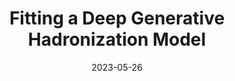---
title: "Fitting a Deep Generative Hadronization Model"
date: 2023-05-26
venue: arxiv:2305.17169
link: https://inspirehep.net/literature/2663239
inspire_id: 2663239
authors: Jay Chan, Xiangyang Ju, Adam Kania,  et al.
bibtex: '@article{Chan:2023ume,\n archiveprefix = {arXiv},\n author = {Chan, Jay and Ju, Xiangyang and Kania, Adam and Nachman, Benjamin and Sangli, Vishnu and Siodmok, Andrzej},\n eprint = {2305.17169},\n month = {5},\n primaryclass = {hep-ph},\n title = {{Fitting a Deep Generative Hadronization Model}},\n year = {2023}\n}\n'
---